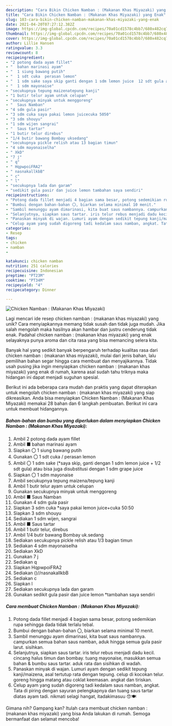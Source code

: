 ```yaml
---
description: "Cara Bikin Chicken Namban : (Makanan Khas Miyazaki) yang Enak"
title: "Cara Bikin Chicken Namban : (Makanan Khas Miyazaki) yang Enak"
slug: 103-cara-bikin-chicken-namban-makanan-khas-miyazaki-yang-enak
date: 2021-04-20T07:27:12.382Z
image: https://img-global.cpcdn.com/recipes/70a01cd1578c4bb7/680x482cq70/chicken-namban-makanan-khas-miyazaki-foto-resep-utama.jpg
thumbnail: https://img-global.cpcdn.com/recipes/70a01cd1578c4bb7/680x482cq70/chicken-namban-makanan-khas-miyazaki-foto-resep-utama.jpg
cover: https://img-global.cpcdn.com/recipes/70a01cd1578c4bb7/680x482cq70/chicken-namban-makanan-khas-miyazaki-foto-resep-utama.jpg
author: Lillie Hansen
ratingvalue: 3.3
reviewcount: 8
recipeingredient:
- "2 potong dada ayam fillet"
- "  bahan marinasi ayam"
- "  1 siung bawang putih"
- "  1 sdt cuka  perasan lemon"
- "  1 sdm sake saya skip ganti dengan 1 sdm lemon juice  12 sdt gula atau bisa juga disubstitusi dengan 1 sdm grape juice"
- "  1 sdm mayonaise"
- "secukupnya tepung maizenatepung kanji"
- "1 butir telur ayam untuk celupan"
- "secukupnya minyak untuk menggoreng"
- "  Saus Namban"
- "4 sdm gula pasir"
- "3 sdm cuka saya pakai lemon juicecuka 5050"
- "3 sdm shouyu"
- "1 sdm wijen sangrai"
- "  Saus tartar"
- "1 butir telur direbus"
- "1/4 butir bawang Bombay uksedang"
- "secukupnya pickle relish atau 13 bagian timun"
- "4 sdm mayonaiselha"
- " XkD"
- "7 j"
- " q"
- " HqpwpoiFRA2"
- " nasnakallkbB"
- " c"
- " l"
- "secukupnya lada dan garam"
- "sedikit gula pasir dan juice lemon tambahan saya sendiri"
recipeinstructions:
- "Potong dada fillet menjadi 4 bagian sama besar, potong sedemikian rupa sehingga dada tidak terlalu tebal."
- "Bumbui dengan bahan-bahan 〇, biarkan selama minimal 10 menit."
- "Sambil menunggu ayam dimarinasi, kita buat saus nambannya. campurkan semua bahan saus namban, aduk hingga semua gula pasir larut. sisihkan."
- "Selanjutnya, siapkan saus tartar. iris telur rebus menjadi dadu kecil. cincang halus timun dan bombay. tuang mayonaise, masukkan semua bahan &amp; bumbu saus tartar. aduk rata dan sisihkan di wadah."
- "Panaskan minyak di wajan. Lumuri ayam dengan sedikit tepung kanji/maizena, asal tertutup rata dengan tepung. celup di kocokan telur. goreng hingga matang atau coklat keemasan. angkat dan tiriskan."
- "Celup ayam yang sudah digoreng tadi kedalam saus namban, angkat. Tata di piring dengan sayuran pelengkapnya dan tuang saus tartar diatas ayam tadi. nikmati selagi hangat, itadakimasuu 😙🍽"
categories:
- Resep
tags:
- chicken
- namban
- 

katakunci: chicken namban  
nutrition: 251 calories
recipecuisine: Indonesian
preptime: "PT23M"
cooktime: "PT34M"
recipeyield: "4"
recipecategory: Dinner

---
```



![Chicken Namban : (Makanan Khas Miyazaki)](https://img-global.cpcdn.com/recipes/70a01cd1578c4bb7/680x482cq70/chicken-namban-makanan-khas-miyazaki-foto-resep-utama.jpg)

Lagi mencari ide resep chicken namban : (makanan khas miyazaki) yang unik? Cara menyiapkannya memang tidak susah dan tidak juga mudah. Jika salah mengolah maka hasilnya akan hambar dan justru cenderung tidak enak. Padahal chicken namban : (makanan khas miyazaki) yang enak selayaknya punya aroma dan cita rasa yang bisa memancing selera kita.



Banyak hal yang sedikit banyak berpengaruh terhadap kualitas rasa dari chicken namban : (makanan khas miyazaki), mulai dari jenis bahan, lalu pemilihan bahan segar hingga cara membuat dan menyajikannya. Tidak usah pusing jika ingin menyiapkan chicken namban : (makanan khas miyazaki) yang enak di rumah, karena asal sudah tahu triknya maka hidangan ini dapat menjadi suguhan spesial.


Berikut ini ada beberapa cara mudah dan praktis yang dapat diterapkan untuk mengolah chicken namban : (makanan khas miyazaki) yang siap dikreasikan. Anda bisa menyiapkan Chicken Namban : (Makanan Khas Miyazaki) memakai 28 bahan dan 6 langkah pembuatan. Berikut ini cara untuk membuat hidangannya.

<!--inarticleads1-->

##### Bahan-bahan dan bumbu yang diperlukan dalam menyiapkan Chicken Namban : (Makanan Khas Miyazaki):

1. Ambil 2 potong dada ayam fillet
1. Ambil  ■ bahan marinasi ayam
1. Siapkan  〇 1 siung bawang putih
1. Gunakan  〇 1 sdt cuka / perasan lemon
1. Ambil  〇 1 sdm sake (*saya skip, ganti dengan 1 sdm lemon juice + 1/2 sdt gula) atau bisa juga disubstitusi dengan 1 sdm grape juice
1. Siapkan  〇 1 sdm mayonaise
1. Ambil secukupnya tepung maizena/tepung kanji
1. Ambil 1 butir telur ayam untuk celupan
1. Gunakan secukupnya minyak untuk menggoreng
1. Ambil  ■ Saus Namban
1. Gunakan 4 sdm gula pasir
1. Siapkan 3 sdm cuka *saya pakai lemon juice+cuka 50:50
1. Siapkan 3 sdm shouyu
1. Sediakan 1 sdm wijen, sangrai
1. Ambil  ■ Saus tartar
1. Ambil 1 butir telur, direbus
1. Ambil 1/4 butir bawang Bombay uk.sedang
1. Sediakan secukupnya pickle relish atau 1/3 bagian timun
1. Sediakan 4 sdm mayonaiselha
1. Sediakan  XkD
1. Gunakan 7 j
1. Sediakan  q
1. Siapkan  HqpwpoiFRA2
1. Sediakan  ()//nasnakallkbB
1. Sediakan  c
1. Siapkan  l
1. Sediakan secukupnya lada dan garam
1. Gunakan sedikit gula pasir dan juice lemon *tambahan saya sendiri




<!--inarticleads2-->

##### Cara membuat Chicken Namban : (Makanan Khas Miyazaki):

1. Potong dada fillet menjadi 4 bagian sama besar, potong sedemikian rupa sehingga dada tidak terlalu tebal.
1. Bumbui dengan bahan-bahan 〇, biarkan selama minimal 10 menit.
1. Sambil menunggu ayam dimarinasi, kita buat saus nambannya. campurkan semua bahan saus namban, aduk hingga semua gula pasir larut. sisihkan.
1. Selanjutnya, siapkan saus tartar. iris telur rebus menjadi dadu kecil. cincang halus timun dan bombay. tuang mayonaise, masukkan semua bahan &amp; bumbu saus tartar. aduk rata dan sisihkan di wadah.
1. Panaskan minyak di wajan. Lumuri ayam dengan sedikit tepung kanji/maizena, asal tertutup rata dengan tepung. celup di kocokan telur. goreng hingga matang atau coklat keemasan. angkat dan tiriskan.
1. Celup ayam yang sudah digoreng tadi kedalam saus namban, angkat. Tata di piring dengan sayuran pelengkapnya dan tuang saus tartar diatas ayam tadi. nikmati selagi hangat, itadakimasuu 😙🍽




Gimana nih? Gampang kan? Itulah cara membuat chicken namban : (makanan khas miyazaki) yang bisa Anda lakukan di rumah. Semoga bermanfaat dan selamat mencoba!
